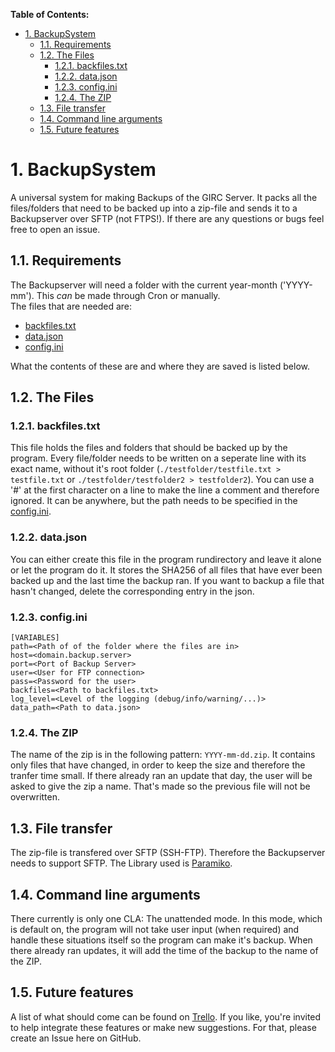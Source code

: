 **Table of Contents:**
- [1. BackupSystem](#1-backupsystem)
  - [1.1. Requirements](#11-requirements)
  - [1.2. The Files](#12-the-files)
    - [1.2.1. backfiles.txt](#121-backfilestxt)
    - [1.2.2. data.json](#122-datajson)
    - [1.2.3. config.ini](#123-configini)
    - [1.2.4. The ZIP](#124-the-zip)
  - [1.3. File transfer](#13-file-transfer)
  - [1.4. Command line arguments](#14-command-line-arguments)
  - [1.5. Future features](#15-future-features)
# 1. BackupSystem
A universal system for making Backups of the GIRC Server. It packs all the files/folders that need to be backed up into a zip-file and sends it to a Backupserver over SFTP (not FTPS!). If there are any questions or bugs feel free to open an issue.

## 1.1. Requirements
The Backupserver will need a folder with the current year-month ('YYYY-mm'). This _can_ be made through Cron or manually.  
The files that are needed are:  
- [backfiles.txt](#121-backfilestxt)
- [data.json](#122-datajson)
- [config.ini](#123-configini)

What the contents of these are and where they are saved is listed below.  

## 1.2. The Files
### 1.2.1. backfiles.txt
This file holds the files and folders that should be backed up by the program. Every file/folder needs to be written on a seperate line with its exact name, without it's root folder (`./testfolder/testfile.txt > testfile.txt` or `./testfolder/testfolder2 > testfolder2`). You can use a '#' at the first character on a line to make the line a comment and therefore ignored. It can be anywhere, but the path needs to be specified in the [config.ini](#123-configini).

### 1.2.2. data.json
You can either create this file in the program rundirectory and leave it alone or let the program do it. It stores the SHA256 of all files that have ever been backed up and the last time the backup ran. If you want to backup a file that hasn't changed, delete the corresponding entry in the json.  

### 1.2.3. config.ini
```
[VARIABLES]
path=<Path of of the folder where the files are in>
host=<domain.backup.server>
port=<Port of Backup Server>
user=<User for FTP connection>
pass=<Password for the user>
backfiles=<Path to backfiles.txt>
log_level=<Level of the logging (debug/info/warning/...)>
data_path=<Path to data.json>
```

### 1.2.4. The ZIP
The name of the zip is in the following pattern: `YYYY-mm-dd.zip`. It contains only files that have changed, in order to keep the size and therefore the tranfer time small. If there already ran an update that day, the user will be asked to give the zip a name. That's made so the previous file will not be overwritten. 
## 1.3. File transfer
The zip-file is transfered over SFTP (SSH-FTP). Therefore the Backupserver needs to support SFTP. The Library used is [Paramiko](https://www.paramiko.org/ "Paramiko Website").

## 1.4. Command line arguments  
There currently is only one CLA: The unattended mode. In this mode, which is default on, the program will not take user input (when required) and handle these situations itself so the program can make it's backup. When there already ran updates, it will add the time of the backup to the name of the ZIP.

## 1.5. Future features  
A list of what should come can be found on [Trello](https://trello.com/b/MbPKL9sD/backupsystem). If you like, you're invited to help integrate these features or make new suggestions. For that, please create an Issue here on GitHub.
